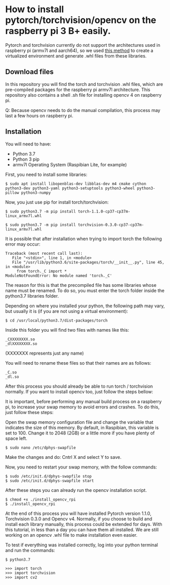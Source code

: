 # How to install pytorch/torchvision/opencv on the raspberry pi 3 B+ easily.

Pytorch and torchvision currently do not support the architectures used in raspberry pi (armv7l and aarch64), so we used [this method](https://nmilosev.svbtle.com/compling-arm-stuff-without-an-arm-board-build-pytorch-for-the-raspberry-pi) to create a virtualized environment and generate .whl files from these libraries.

## Download files

In this repository you will find the torch and torchvision .whl files, which are pre-compiled packages for the raspberry pi armv7l architecture. This repository also contains a shell .sh file for installing opencv 4 on raspberry pi.

Q: Because opencv needs to do the manual compilation, this process may last a few hours on raspberry pi.

## Installation

You will need to have:
- Python 3.7
- Python 3 pip
- armv7l Operating System (Raspibian Lite, for example)

First, you need to install some libraries:

```{bash}
$ sudo apt install libopenblas-dev libblas-dev m4 cmake cython python3-dev python3-yaml python3-setuptools python3-wheel python3-pillow python3-numpy
```
Now, you just use pip for install torch/torchvision:

```{bash}
$ sudo python3.7 -m pip install torch-1.1.0-cp37-cp37m-linux_armv7l.whl

$ sudo python3.7 -m pip install torchvision-0.3.0-cp37-cp37m-linux_armv7l.whl
```

It is possible that after installation when trying to import torch the following error may occur:

``` >>> import torch
Traceback (most recent call last):
   File "<stdin>", line 1, in <module>
   File "/usr/lib/python3.6/site-packages/torch/__init__.py", line 45, in <module>
     from torch._C import *
ModuleNotFoundError: No module named 'torch._C'
``` 
The reason for this is that the precompiled file has some libraries whose name must be renamed. To do so, you must enter the torch folder inside the python3.7 libraries folder.

Depending on where you installed your python, the following path may vary, but usually it is (if you are not using a virtual environment):

```
$ cd /usr/local/python3.7/dist-packages/torch
```

Inside this folder you will find two files with names like this:
```
_CXXXXXXXX.so
_dlXXXXXXXX.so
```
(XXXXXXX represents just any name)

You will need to rename these files so that their names are as follows:
```
_C.so
_dl.so
```

After this process you should already be able to run torch / torchvision normally. If you want to install opencv too, just follow the steps bellow:

It is important, before performing any manual build process on a raspberry pi, to increase your swap memory to avoid errors and crashes. To do this, just follow these steps:

Open the swap memory configuration file and change the variable that indicates the size of this memory. By default, in Raspibian, this variable is set to 100. Change it to 2048 (2GB) or a little more if you have plenty of space left.

```
$ sudo nano /etc/dphys-swapfile
```

Make the changes and do: Cntrl X and select Y to save.

Now, you need to restart your swap memory, with the follow commands:

```
$ sudo /etc/init.d/dphys-swapfile stop
$ sudo /etc/init.d/dphys-swapfile start
```

After these steps you can already run the opencv installation script.

```
$ chmod +x ./install_opencv_rpi
$ ./install_opencv_rpi
```

At the end of this process you will have installed Pytorch version 1.1.0, Torchvision 0.3.0 and Opencv v4. Normally, if you choose to build and install each library manually, this process could be extended for days. With this tutorial, in less than a day you can have them all installed. We are still working on an opencv .whl file to make installation even easier.

To test if everything was installed correctly, log into your python terminal and run the commands:

```
$ python3.7

>>> import torch
>>> import torchvision
>>> import cv2
```




